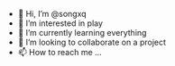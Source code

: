 - 👋 Hi, I’m @songxq
- 👀 I’m interested in play
- 🌱 I’m currently learning everything
- 💞️ I’m looking to collaborate on a project 
- 📫 How to reach me ...

<!---
songxiaoqian-sgenet/songxiaoqian-sgenet is a ✨ special ✨ repository because its `README.md` (this file) appears on your GitHub profile.
You can click the Preview link to take a look at your changes.
--->
